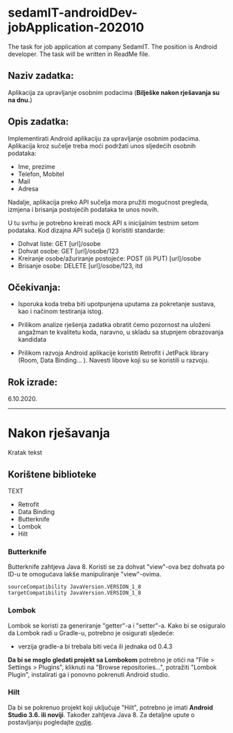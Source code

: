 # sedamIT-androidDev-jobApplication-202010
The task for job application at company SedamIT. The position is Android developer. The task will be written in ReadMe file.

## Naziv zadatka:

Aplikacija za upravljanje osobnim podacima (**Bilješke nakon rješavanja su na dnu.**)

## Opis  zadatka:

Implementirati  Android aplikaciju za upravljanje osobnim podacima. Aplikacija kroz sučelje treba moći podržati  unos sljedećih osobnih  podataka:

- Ime, prezime
- Telefon, Mobitel
- Mail
- Adresa

Nadalje, aplikacija preko API sučelja mora pružiti mogućnost pregleda, izmjena i brisanja postojećih podataka te unos novih.

U tu svrhu je  potrebno kreirati mock API s inicijalnim testnim setom podataka. Kod dizajna API sučelja () koristiti standarde:
- Dohvat liste: GET [url]/osobe
- Dohvat osobe: GET [url]/osobe/123
- Kreiranje osobe/ažuriranje postojeće: POST (ili PUT) [url]/osobe
- Brisanje osobe: DELETE [url]/osobe/123,
itd

## Očekivanja:

- Isporuka koda treba biti upotpunjena uputama za pokretanje sustava, kao i načinom testiranja istog.

- Prilikom analize rješenja zadatka obratit ćemo pozornost na uloženi angažman te kvalitetu koda, naravno, u skladu sa stupnjem obrazovanja kandidata

- Prilikom razvoja  Android aplikacije koristiti Retrofit i JetPack library (Room, Data Binding… ). Navesti libove koji su se koristili u razvoju.

## Rok izrade:
6.10.2020.

----------------------------------------------------------------------------------------------------------------------------------------------------------------------------

# Nakon rješavanja
Kratak tekst
## Korištene biblioteke
TEXT
- Retrofit
- Data Binding
- Butterknife
- Lombok
- Hilt
### Butterknife
Butterknife zahtjeva Java 8. Koristi se za dohvat "view"-ova bez dohvata po ID-u te omogućava lakše manipuliranje "view"-ovima.
```
sourceCompatibility JavaVersion.VERSION_1_8
targetCompatibility JavaVersion.VERSION_1_8
```
### Lombok 
Lombok se koristi za generiranje "getter"-a i "setter"-a.
Kako bi se osiguralo da Lombok radi u Gradle-u, potrebno je osigurati sljedeće:
- verzija gradle-a bi trebala biti veća ili jednaka od 0.4.3

**Da bi se moglo gledati projekt sa Lombokom** potrebno je otići na "File > Settings > Plugins", kliknuti na "Browse repositories...", potražiti "Lombok Plugin", instalirati ga i ponovno pokrenuti Android studio.

### Hilt
Da bi se pokrenuo projekt koji uključuje "Hilt", potrebno je imati **Android Studio 3.6. ili noviji**.
Također zahtjeva Java 8. Za detaljne upute o postavljanju pogledajte [ovdje](https://developer.android.com/training/dependency-injection/hilt-android). 

